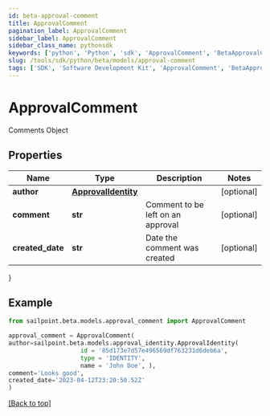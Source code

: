 ```yaml
---
id: beta-approval-comment
title: ApprovalComment
pagination_label: ApprovalComment
sidebar_label: ApprovalComment
sidebar_class_name: pythonsdk
keywords: ['python', 'Python', 'sdk', 'ApprovalComment', 'BetaApprovalComment'] 
slug: /tools/sdk/python/beta/models/approval-comment
tags: ['SDK', 'Software Development Kit', 'ApprovalComment', 'BetaApprovalComment']
---
```


# ApprovalComment

Comments Object

## Properties

Name | Type | Description | Notes
------------ | ------------- | ------------- | -------------
**author** | [**ApprovalIdentity**](approval-identity) |  | [optional] 
**comment** | **str** | Comment to be left on an approval | [optional] 
**created_date** | **str** | Date the comment was created | [optional] 
}

## Example

```python
from sailpoint.beta.models.approval_comment import ApprovalComment

approval_comment = ApprovalComment(
author=sailpoint.beta.models.approval_identity.ApprovalIdentity(
                    id = '85d173e7d57e496569df763231d6deb6a', 
                    type = 'IDENTITY', 
                    name = 'John Doe', ),
comment='Looks good',
created_date='2023-04-12T23:20:50.52Z'
)

```
[[Back to top]](#) 

